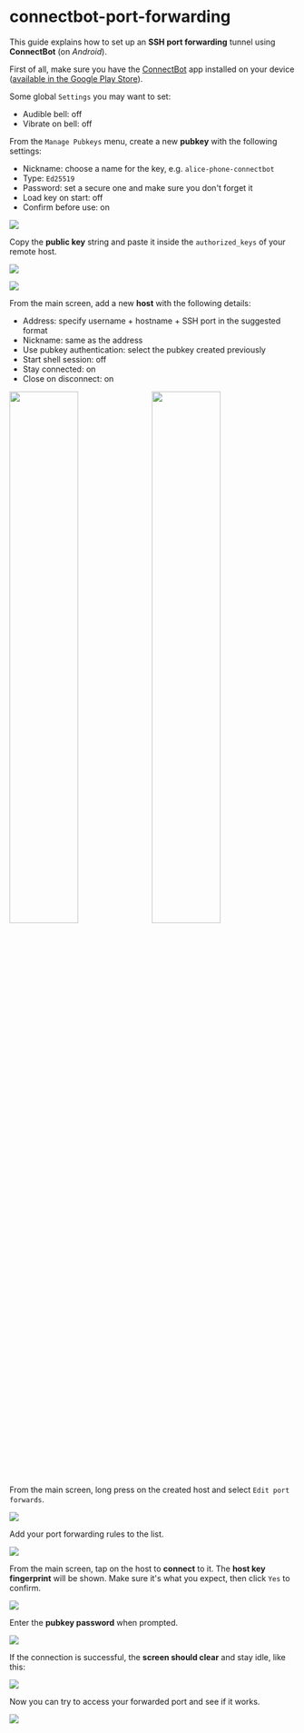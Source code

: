 # connectbot-port-forwarding

This guide explains how to set up an **SSH port forwarding** tunnel using **ConnectBot** (on _Android_).

First of all, make sure you have the [ConnectBot](https://connectbot.org/) app installed on your device ([available in the Google Play Store](https://play.google.com/store/apps/details?id=org.connectbot)).

Some global `Settings` you may want to set:

- Audible bell: off
- Vibrate on bell: off

From the `Manage Pubkeys` menu, create a new **pubkey** with the following settings:

- Nickname: choose a name for the key, e.g. `alice-phone-connectbot`
- Type: `Ed25519`
- Password: set a secure one and make sure you don't forget it
- Load key on start: off
- Confirm before use: on

![](img/screen01-pubkey-details.png)

Copy the **public key** string and paste it inside the `authorized_keys` of your remote host.

![](img/screen02-pubkey-copy.png)

![](img/screen03-authorized-keys.png)

From the main screen, add a new **host** with the following details:

- Address: specify username + hostname + SSH port in the suggested format
- Nickname: same as the address
- Use pubkey authentication: select the pubkey created previously
- Start shell session: off
- Stay connected: on
- Close on disconnect: on

<img src="img/screen04-host.png" width="49%" />
<img src="img/screen05-host.png" width="49%" />

From the main screen, long press on the created host and select `Edit port forwards`.

![](img/screen06-portfwd-edit.png)

Add your port forwarding rules to the list.

![](img/screen07-portfwd-details.png)

From the main screen, tap on the host to **connect** to it. The **host key fingerprint** will be shown. Make sure it's what you expect, then click `Yes` to confirm.

![](img/screen08-connecting.png)

Enter the **pubkey password** when prompted.

![](img/screen09-password.png)

If the connection is successful, the **screen should clear** and stay idle, like this:

![](img/screen10-connected.png)

Now you can try to access your forwarded port and see if it works.

![](img/screen11-nginx.png)
